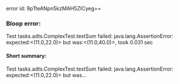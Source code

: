error id: 9pTteANpn5kzMAH5ZICyeg==
### Bloop error:

Test tasks.adts.ComplexTest.testSum failed: java.lang.AssertionError: expected:<(11.0,22.0)> but was:<(11.0,40.0)>, took 0.031 sec
#### Short summary: 

Test tasks.adts.ComplexTest.testSum failed: java.lang.AssertionError: expected:<(11.0,22.0)> but was...